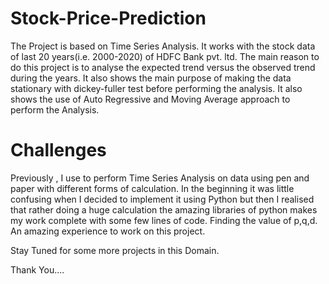 # Stock-Price-Prediction

The Project is based on Time Series Analysis.
It works with the stock data of last 20 years(i.e. 2000-2020) of HDFC Bank pvt. ltd.
The main reason to do this project is to analyse the expected trend versus the observed trend during the years.
It also shows the main purpose of making the data stationary with dickey-fuller test before performing the analysis.
It also shows the use of Auto Regressive and Moving Average approach to perform the Analysis.

# Challenges

Previously , I use to perform Time Series Analysis on data using pen and paper with different forms of calculation.
In the beginning it was little confusing when I decided to implement it using Python but then I realised that rather doing a huge calculation the amazing libraries of python 
makes my work complete with some few lines of code.
Finding the value of p,q,d.
An amazing experience to work on this project.

Stay Tuned for some more projects in this Domain.

Thank You....
